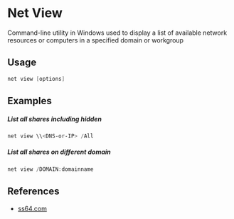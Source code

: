 # Net View

Command-line utility in Windows used to display a list of available network resources or computers in a specified domain or workgroup

## Usage

```powershell
net view [options]
```

## Examples

##### List all shares including hidden

```powershell
net view \\<DNS-or-IP> /All
```

##### List all shares on different domain

```powershell
net view /DOMAIN:domainname
```

## References

- [ss64.com](https://ss64.com/nt/net-view.html)
